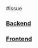 #Issue

### [Backend](<프로젝트 별 Issue 정리/기농이네 prj/Backend/Backend.md>)

### [Frontend](<프로젝트 별 Issue 정리/기농이네 prj/Frontend/Frontend.md>)


